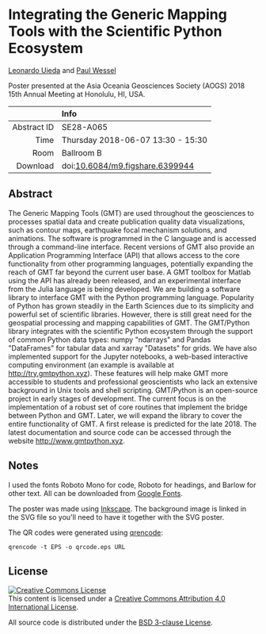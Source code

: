 # Integrating the Generic Mapping Tools with the Scientific Python Ecosystem

[Leonardo Uieda](http://www.leouieda.com)
and
[Paul Wessel](http://www.soest.hawaii.edu/wessel/)

Poster presented at the Asia Oceania Geosciences Society
(AOGS) 2018 15th Annual Meeting at Honolulu, HI, USA.

||Info|
|---:|:---|
|Abstract ID|SE28-A065|
|Time|Thursday 2018-06-07 13:30 - 15:30|
|Room|Ballroom B|
|Download|doi:[10.6084/m9.figshare.6399944](https://doi.org/10.6084/m9.figshare.6399944)|


## Abstract

The Generic Mapping Tools (GMT) are used throughout the geosciences to
processes spatial data and create publication quality data visualizations, such
as contour maps, earthquake focal mechanism solutions, and animations. The
software is programmed in the C language and is accessed through a command-line
interface. Recent versions of GMT also provide an Application Programming
Interface (API) that allows access to the core functionality from other
programming languages, potentially expanding the reach of GMT far beyond the
current user base. A GMT toolbox for Matlab using the API has already been
released, and an experimental interface from the Julia language is being
developed. We are building a software library to interface GMT with the Python
programming language. Popularity of Python has grown steadily in the Earth
Sciences due to its simplicity and powerful set of scientific libraries.
However, there is still great need for the geospatial processing and mapping
capabilities of GMT. The GMT/Python library integrates with the scientific
Python ecosystem through the support of common Python data types: numpy
"ndarrays" and Pandas "DataFrames" for tabular data and xarray "Datasets" for
grids. We have also implemented support for the Jupyter notebooks, a web-based
interactive computing environment (an example is available at
http://try.gmtpython.xyz). These features will help make GMT more accessible to
students and professional geoscientists who lack an extensive background in
Unix tools and shell scripting. GMT/Python is an open-source project in early
stages of development. The current focus is on the implementation of a robust
set of core routines that implement the bridge between Python and GMT. Later,
we will expand the library to cover the entire functionality of GMT. A first
release is predicted for the late 2018. The latest documentation and source
code can be accessed through the website http://www.gmtpython.xyz.

## Notes

I used the fonts Roboto Mono for code, Roboto for headings, and Barlow for
other text.
All can be downloaded from [Google Fonts](https://fonts.google.com/).

The poster was made using [Inkscape](https://inkscape.org/).
The background image is linked in the SVG file so you'll need to have it
together with the SVG poster.

The QR codes were generated using [qrencode](https://github.com/fukuchi/libqrencode):

    qrencode -t EPS -o qrcode.eps URL

## License

<a rel="license" href="http://creativecommons.org/licenses/by/4.0/"><img
alt="Creative Commons License" style="border-width:0"
src="https://i.creativecommons.org/l/by/4.0/88x31.png" /></a><br>
This content is licensed under a <a rel="license"
href="http://creativecommons.org/licenses/by/4.0/">Creative Commons Attribution
4.0 International License</a>.

All source code is distributed under the [BSD 3-clause
License](https://opensource.org/licenses/BSD-3-Clause).
